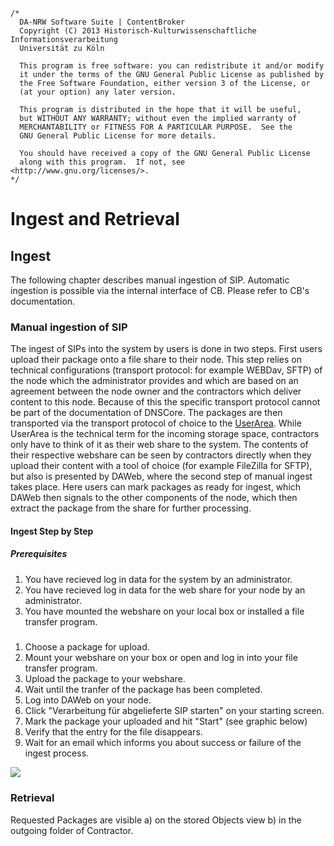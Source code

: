 	/*
	  DA-NRW Software Suite | ContentBroker
	  Copyright (C) 2013 Historisch-Kulturwissenschaftliche Informationsverarbeitung
	  Universität zu Köln
	
	  This program is free software: you can redistribute it and/or modify
	  it under the terms of the GNU General Public License as published by
	  the Free Software Foundation, either version 3 of the License, or
	  (at your option) any later version.
	
	  This program is distributed in the hope that it will be useful,
	  but WITHOUT ANY WARRANTY; without even the implied warranty of
	  MERCHANTABILITY or FITNESS FOR A PARTICULAR PURPOSE.  See the
	  GNU General Public License for more details.
	
	  You should have received a copy of the GNU General Public License
	  along with this program.  If not, see <http://www.gnu.org/licenses/>.
	*/
	
# Ingest and Retrieval

## Ingest 

The following chapter describes manual ingestion of SIP. Automatic ingestion is possible via the 
internal interface of CB. Please refer to CB's documentation. 

### Manual ingestion of SIP 

The ingest of SIPs into the system by users is done in two steps. First users upload their
package onto a file share to their node. This step relies on technical configurations
(transport protocol: for example WEBDav, SFTP)
 of the node which the administrator provides and which are based on an agreement 
between the node owner and the contractors which deliver content to this node. 
Because of this the specific transport protocol cannot be part of the documentation of
DNSCore.
The packages are then transported via the transport protocol of choice to the 
[UserArea](https://github.com/da-nrw/DNSCore/blob/master/ContentBroker/src/main/markdown/processing_stages.md#userarea). While UserArea is the technical term for the incoming
storage space, contractors only have to think of it as their web share to the system.
The contents of their respective webshare can be seen by contractors directly when
they upload their content with a tool of choice (for example FileZilla for SFTP),
but also is presented by DAWeb, where the second step of manual ingest takes place.
Here users can mark packages as ready for ingest, which DAWeb then signals to the 
other components of the node, which then extract the package from the share for 
further processing.

#### Ingest Step by Step

##### Prerequisites

1. You have recieved log in data for the system by an administrator.
2. You have recieved log in data for the web share for your node by an administrator.
3. You have mounted the webshare on your local box or installed a file transfer program.

#####

1. Choose a package for upload.
1. Mount your webshare on your box or open and log in into your file transfer program.
1. Upload the package to your webshare.
1. Wait until the tranfer of the package has been completed.
1. Log into DAWeb on your node.
1. Click "Verarbeitung für abgelieferte SIP starten" on your starting screen.
1. Mark the package your uploaded and hit "Start" (see graphic below)
1. Verify that the entry for the file disappears.
1. Wait for an email which informs you about success or failure of the ingest process.

![](https://raw2.github.com/da-nrw/DNSCore/master/DAWeb/doc/ingest_1.png)

### Retrieval 

Requested Packages are visible a) on the stored Objects view b) in the outgoing folder of Contractor.

